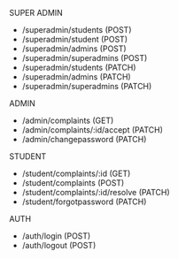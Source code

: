 SUPER ADMIN 

- /superadmin/students (POST)
- /superadmin/student (POST)
- /superadmin/admins (POST)
- /superadmin/superadmins (POST) 
- /superadmin/students (PATCH)
- /superadmin/admins (PATCH)
- /superadmin/superadmins (PATCH)

ADMIN
- /admin/complaints (GET)
- /admin/complaints/:id/accept (PATCH)
- /admin/changepassword (PATCH)

STUDENT 
- /student/complaints/:id (GET)
- /student/complaints (POST)
- /student/complaints/:id/resolve (PATCH)
- /student/forgotpassword (PATCH)

AUTH
- /auth/login (POST)
- /auth/logout (POST)